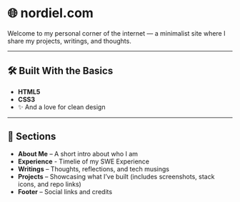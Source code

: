 # 🌐 nordiel.com

Welcome to my personal corner of the internet — a minimalist site where I share my projects, writings, and thoughts.

---

## 🛠️ Built With the Basics

- **HTML5**
- **CSS3**
- ✨ And a love for clean design

---

## 📁 Sections

- **About Me** – A short intro about who I am
- **Experience** - Timelie of my SWE Experience
- **Writings** – Thoughts, reflections, and tech musings
- **Projects** – Showcasing what I’ve built (includes screenshots, stack icons, and repo links)
- **Footer** – Social links and credits
